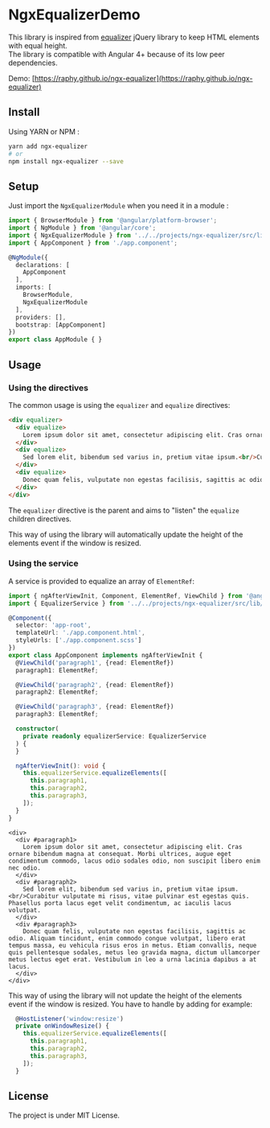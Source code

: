 # NgxEqualizerDemo

This library is inspired from [equalizer](https://github.com/skrajewski/Equalizer) jQuery library to keep HTML elements with equal height.  
The library is compatible with Angular 4+ because of its low peer dependencies.

Demo: [https://raphy.github.io/ngx-equalizer](https://raphy.github.io/ngx-equalizer)

## Install

Using YARN or NPM :
```bash
yarn add ngx-equalizer
# or
npm install ngx-equalizer --save
```

## Setup

Just import the `NgxEqualizerModule` when you need it in a module :

```typescript
import { BrowserModule } from '@angular/platform-browser';
import { NgModule } from '@angular/core';
import { NgxEqualizerModule } from '../../projects/ngx-equalizer/src/lib/ngx-equalizer.module';
import { AppComponent } from './app.component';

@NgModule({
  declarations: [
    AppComponent
  ],
  imports: [
    BrowserModule,
    NgxEqualizerModule
  ],
  providers: [],
  bootstrap: [AppComponent]
})
export class AppModule { }
```

## Usage

### Using the directives

The common usage is using the `equalizer` and `equalize` directives:

```html
<div equalizer>
  <div equalize>
    Lorem ipsum dolor sit amet, consectetur adipiscing elit. Cras ornare bibendum magna at consequat. Morbi ultrices, augue eget condimentum commodo, lacus odio sodales odio, non suscipit libero enim nec odio.
  </div>
  <div equalize>
    Sed lorem elit, bibendum sed varius in, pretium vitae ipsum.<br/>Curabitur vulputate mi risus, vitae pulvinar est egestas quis. Phasellus porta lacus eget velit condimentum, ac iaculis lacus volutpat.
  </div>
  <div equalize>
    Donec quam felis, vulputate non egestas facilisis, sagittis ac odio. Aliquam tincidunt, enim commodo congue volutpat, libero erat tempus massa, eu vehicula risus eros in metus. Etiam convallis, neque quis pellentesque sodales, metus leo gravida magna, dictum ullamcorper metus lectus eget erat. Vestibulum in leo a urna lacinia dapibus a at lacus.
  </div>
</div>
```

The `equalizer` directive is the parent and aims to "listen" the `equalize` children directives.

This way of using the library will automatically update the height of the elements event if the window is resized. 

### Using the service

A service is provided to equalize an array of `ElementRef`:

```typescript
import { ngAfterViewInit, Component, ElementRef, ViewChild } from '@angular/core';
import { EqualizerService } from '../../projects/ngx-equalizer/src/lib/equalizer.service';

@Component({
  selector: 'app-root',
  templateUrl: './app.component.html',
  styleUrls: ['./app.component.scss']
})
export class AppComponent implements ngAfterViewInit {
  @ViewChild('paragraph1', {read: ElementRef})
  paragraph1: ElementRef;

  @ViewChild('paragraph2', {read: ElementRef})
  paragraph2: ElementRef;

  @ViewChild('paragraph3', {read: ElementRef})
  paragraph3: ElementRef;

  constructor(
    private readonly equalizerService: EqualizerService
  ) {
  }

  ngAfterViewInit(): void {
    this.equalizerService.equalizeElements([
      this.paragraph1,
      this.paragraph2,
      this.paragraph3,
    ]);
  }
}
```

```
<div>
  <div #paragraph1>
    Lorem ipsum dolor sit amet, consectetur adipiscing elit. Cras ornare bibendum magna at consequat. Morbi ultrices, augue eget condimentum commodo, lacus odio sodales odio, non suscipit libero enim nec odio.
  </div>
  <div #paragraph2>
    Sed lorem elit, bibendum sed varius in, pretium vitae ipsum.<br/>Curabitur vulputate mi risus, vitae pulvinar est egestas quis. Phasellus porta lacus eget velit condimentum, ac iaculis lacus volutpat.
  </div>
  <div #paragraph3>
    Donec quam felis, vulputate non egestas facilisis, sagittis ac odio. Aliquam tincidunt, enim commodo congue volutpat, libero erat tempus massa, eu vehicula risus eros in metus. Etiam convallis, neque quis pellentesque sodales, metus leo gravida magna, dictum ullamcorper metus lectus eget erat. Vestibulum in leo a urna lacinia dapibus a at lacus.
  </div>
</div>
```

This way of using the library will not update the height of the elements event if the window is resized. You have to handle by adding for example:

```typescript
  @HostListener('window:resize')
  private onWindowResize() {
    this.equalizerService.equalizeElements([
      this.paragraph1,
      this.paragraph2,
      this.paragraph3,
    ]);
  }
```

## License

The project is under MIT License.

